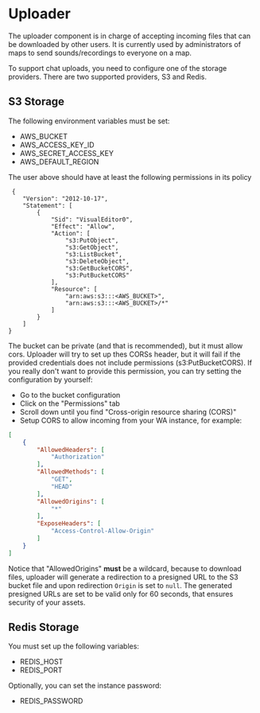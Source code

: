 # Uploader

The uploader component is in charge of accepting incoming files that can be downloaded by other users.
It is currently used by administrators of maps to send sounds/recordings to everyone on a map.

To support chat uploads, you need to configure one of the storage providers. There are two supported providers, S3 and Redis.

## S3 Storage

The following environment variables must be set:
- AWS_BUCKET
- AWS_ACCESS_KEY_ID
- AWS_SECRET_ACCESS_KEY
- AWS_DEFAULT_REGION

The user above should have at least the following permissions in its policy
```
 {
    "Version": "2012-10-17",
    "Statement": [
        {
            "Sid": "VisualEditor0",
            "Effect": "Allow",
            "Action": [
                "s3:PutObject",
                "s3:GetObject",
                "s3:ListBucket",
                "s3:DeleteObject",
                "s3:GetBucketCORS",
                "s3:PutBucketCORS"
            ],
            "Resource": [
                "arn:aws:s3:::<AWS_BUCKET>",
                "arn:aws:s3:::<AWS_BUCKET>/*"
            ]
        }
    ]
}
```

The bucket can be private (and that is recommended), but it must allow cors. Uploader will try to set up thes CORSs header,
but it will fail if the provided credentials does not include permissions (s3:PutBucketCORS). If you
really don't want to provide this permission, you can try setting the configuration by yourself:
  
- Go to the bucket configuration
- Click on the "Permissions" tab
- Scroll down until you find "Cross-origin resource sharing (CORS)"
- Setup CORS to allow incoming from your WA instance, for example:
```json
[
    {
        "AllowedHeaders": [
            "Authorization"
        ],
        "AllowedMethods": [
            "GET",
            "HEAD"
        ],
        "AllowedOrigins": [
            "*"
        ],
        "ExposeHeaders": [
            "Access-Control-Allow-Origin"
        ]
    }
]
```

Notice that "AllowedOrigins" **must** be a wildcard, because to download files, uploader will generate 
a redirection to a presigned URL to the S3 bucket file and upon redirection `Origin` is set to `null`. 
The generated presigned URLs are set to be valid only for 60 seconds, that ensures security of your assets.

## Redis Storage

You must set up the following variables:
- REDIS_HOST 
- REDIS_PORT

Optionally, you can set the instance password:
- REDIS_PASSWORD


